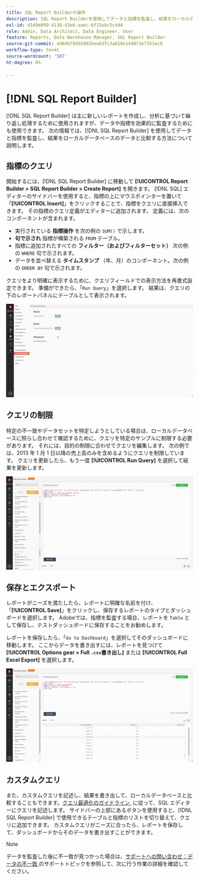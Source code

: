 ```yaml
---
title: SQL Report Builderの操作
description: SQL Report Builderを使用してデータと指標を監査し、結果をローカルデータベースのデータと比較する方法について説明します。
exl-id: d1d9e099-4138-43e6-aaec-6f15ebc5c4d4
role: Admin, Data Architect, Data Engineer, User
feature: Reports, Data Warehouse Manager, SQL Report Builder
source-git-commit: 4d04b79d55d02bee6dfc3a810e144073e7353ec0
workflow-type: tm+mt
source-wordcount: '507'
ht-degree: 0%

---
```


# [!DNL SQL Report Builder]

[!DNL SQL Report Builder] は主に新しいレポートを作成し、分析に基づいて繰り返し処理するために使用されますが、データや指標を効果的に監査するためにも使用できます。 次の情報では、[!DNL SQL Report Builder] を使用してデータと指標を監査し、結果をローカルデータベースのデータと比較する方法について説明します。

## 指標のクエリ

開始するには、[!DNL SQL Report Builder] に移動して **[!UICONTROL Report Builder > SQL Report Builder > Create Report]** を開きます。 [!DNL SQL] エディターのサイドバーを使用すると、指標の上にマウスポインターを置いて「**[!UICONTROL Insert]**」をクリックすることで、指標をクエリに直接挿入できます。 その指標のクエリ定義がエディターに追加されます。 定義には、次のコンポーネントが含まれます。

- 実行されている **指標操作** を次の例の `SUM()` で示します。
- **句で示され** 指標が構築される `FROM` テーブル。
- 指標に追加されたすべての **フィルター（およびフィルターセット）** 次の例の `WHERE` 句で示されます。
- データを並べ替える **タイムスタンプ** （年、月）のコンポーネント。次の例の `ORDER BY` 句で示されます。

クエリをより明確に表示するために、クエリフィールドでの表示方法を再書式設定できます。 準備ができたら、「`Run Query`」を選択します。 結果は、クエリの下のレポートパネルにテーブルとして表示されます。

![SQL クエリの実行と結果の表示に関するアニメーションによるデモ &#x200B;](../../assets/run-query-results.gif)

## クエリの制限

特定の不一致やデータセットを特定しようとしている場合は、ローカルデータベースに照らし合わせて確認するために、クエリを特定のサンプルに制限する必要があります。 それには、目的の制限に合わせてクエリを編集します。 次の例では、2013 年 1 月 1 日以降の売上高のみを含めるようにクエリを制限しています。 クエリを更新したら、もう一度 **[!UICONTROL Run Query]** を選択して結果を更新します。

![&#x200B; フィルターでクエリを制限する方法を示すアニメーションのデモ &#x200B;](../../assets/restricting-query.gif)

## 保存とエクスポート

レポートがニーズを満たしたら、レポートに明確な名前を付け、「**[!UICONTROL Save]**」をクリックし、保存するレポートのタイプとダッシュボードを選択します。 Adobeでは、指標を監査する場合、レポートを `Table` として保存し、テストダッシュボードに保存することをお勧めします。

レポートを保存したら、「`Go to Dashboard`」を選択してそのダッシュボードに移動します。 ここからデータを書き出すには、レポートを見つけて **[!UICONTROL Options gear > Full `.csv`書き出し]** または **[!UICONTROL Full Excel Export]** を選択します。

![&#x200B; ダッシュボードデータの書き出しに関するアニメーションのデモ &#x200B;](../../assets/export-dboard-data.gif)

## カスタムクエリ

また、カスタムクエリを記述し、結果を書き出して、ローカルデータベースと比較することもできます。 [&#x200B; クエリ最適化のガイドライン &#x200B;](../../best-practices/optimizing-your-sql-queries.md) に従って、SQL エディターにクエリを記述します。 サイドバーの上部にあるボタンを使用すると、[!DNL SQL Report Builder] で使用できるテーブルと指標のリストを切り替えて、クエリに追加できます。 カスタムクエリがニーズに合ったら、レポートを保存して、ダッシュボードからそのデータを書き出すことができます。

>[!NOTE]
>
>データを監査した後に不一致が見つかった場合は、[&#x200B; サポートへの問い合わせ：データの不一致 &#x200B;](https://experienceleague.adobe.com/docs/commerce-knowledge-base/kb/troubleshooting/miscellaneous/mbi-data-discrepancies.html?lang=ja) のサポートトピックを参照して、次に行う作業の詳細を確認してください。
